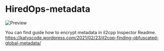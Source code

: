 # HiredOps-metadata
![Preview](https://github.com/Japrajah/HiredOps-SDK/blob/master/assest/preview.gif)

You can find guide how to encrypt metadata in
il2cpp Inspector Readme. https://katyscode.wordpress.com/2021/02/23/il2cpp-finding-obfuscated-global-metadata/
